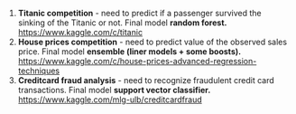 1) **Titanic competition** - need to predict if a passenger survived the sinking of the Titanic or not. Final model **random forest.** https://www.kaggle.com/c/titanic
2) **House prices competition** - need to predict value of the observed sales price. Final model **ensemble (liner models + some boosts).**  https://www.kaggle.com/c/house-prices-advanced-regression-techniques
3) **Creditcard fraud analysis** - need to recognize fraudulent credit card transactions. Final model **support vector classifier.** https://www.kaggle.com/mlg-ulb/creditcardfraud
